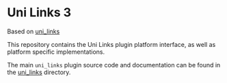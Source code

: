 # Uni Links 3

Based on [uni_links](https://github.com/avioli/uni_links)

This repository contains the Uni Links plugin platform interface, as well as platform specific implementations.

The main `uni_links` plugin source code and documentation can be found in the [uni_links](uni_links) directory.

